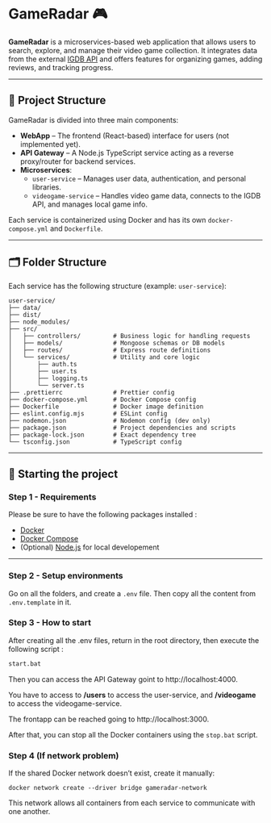 # GameRadar 🎮

**GameRadar** is a microservices-based web application that allows users to search, explore, and manage their video game collection. It integrates data from the external [IGDB API](https://api-docs.igdb.com/) and offers features for organizing games, adding reviews, and tracking progress.

---

## 🧱 Project Structure

GameRadar is divided into three main components:

- **WebApp** – The frontend (React-based) interface for users (not implemented yet).
- **API Gateway** – A Node.js TypeScript service acting as a reverse proxy/router for backend services.
- **Microservices**:
  - `user-service` – Manages user data, authentication, and personal libraries.
  - `videogame-service` – Handles video game data, connects to the IGDB API, and manages local game info.

Each service is containerized using Docker and has its own `docker-compose.yml` and `Dockerfile`.

---

## 🗂 Folder Structure

Each service has the following structure (example: `user-service`):

```
user-service/
├── data/
├── dist/
├── node_modules/
├── src/
│   ├── controllers/         # Business logic for handling requests
│   ├── models/              # Mongoose schemas or DB models
│   ├── routes/              # Express route definitions
│   └── services/            # Utility and core logic
│       ├── auth.ts
│       ├── user.ts
│       ├── logging.ts
│       └── server.ts
├── .prettierrc              # Prettier config
├── docker-compose.yml       # Docker Compose config
├── Dockerfile               # Docker image definition
├── eslint.config.mjs        # ESLint config
├── nodemon.json             # Nodemon config (dev only)
├── package.json             # Project dependencies and scripts
├── package-lock.json        # Exact dependency tree
└── tsconfig.json            # TypeScript config
```

---

## 🚀 Starting the project

### Step 1 - Requirements

Please be sure to have the following packages installed :

- [Docker](https://www.docker.com/)
- [Docker Compose](https://docs.docker.com/compose/)
- (Optional) [Node.js](https://nodejs.org/) for local developement

---

### Step 2 - Setup environments

Go on all the folders, and create a ```.env``` file. Then copy all the content from ```.env.template``` in it.

### Step 3 - How to start

After creating all the .env files, return in the root directory, then execute the following script :

```bash
start.bat
```

Then you can access the API Gateway goint to http://localhost:4000.

You have to access to **/users** to access the user-service, and **/videogame** to access the videogame-service.

The frontapp can be reached going to http://localhost:3000.

After that, you can stop all the Docker containers using the ```stop.bat``` script.

### Step 4 (If network problem)

If the shared Docker network doesn’t exist, create it manually:

```
docker network create --driver bridge gameradar-network
```

This network allows all containers from each service to communicate with one another.
